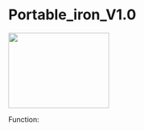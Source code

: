 # Portable_iron_V1.0

<img src="https://i.imgur.com/s2LdTsN.gif" width="200" height="150" />

Function: 
